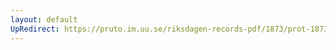```yaml
---
layout: default
UpRedirect: https://pruto.im.uu.se/riksdagen-records-pdf/1873/prot-1873--ak--426.pdf
---
```

